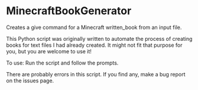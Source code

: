 # MinecraftBookGenerator
Creates a give command for a Minecraft written_book from an input file.

This Python script was originally written to automate the process of creating books for text files I had already created. It might not fit that purpose for you, but you are welcome to use it!

To use:
Run the script and follow the prompts.

There are probably errors in this script. If you find any, make a bug report on the issues page.
